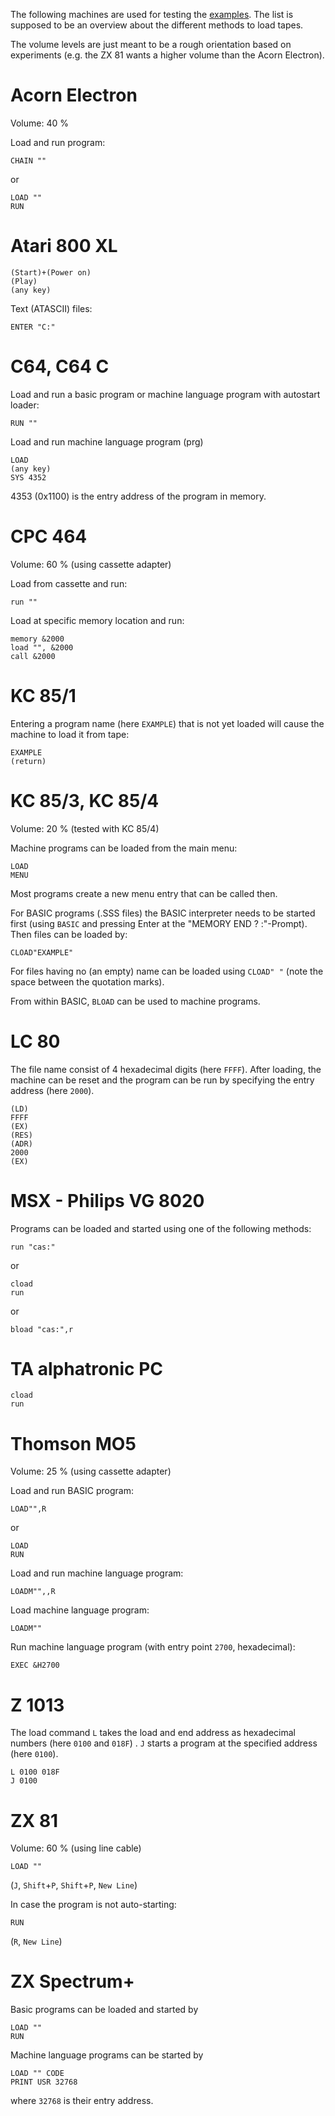 The following machines are used for testing the [examples](./retroload-examples/formats). The list is supposed to be an overview about the different methods to load tapes.

The volume levels are just meant to be a rough orientation based on experiments (e.g. the ZX 81 wants a higher volume than the Acorn Electron).

# Acorn Electron

Volume: 40 %

Load and run program:

    CHAIN ""

or

    LOAD ""
    RUN

# Atari 800 XL

    (Start)+(Power on)
    (Play)
    (any key)

Text (ATASCII) files:

    ENTER "C:"

# C64, C64 C

Load and run a basic program or machine language program with autostart loader:

    RUN ""

Load and run machine language program (prg)

    LOAD
    (any key)
    SYS 4352

4353 (0x1100) is the entry address of the program in memory.

# CPC 464

Volume: 60 % (using cassette adapter)

Load from cassette and run:

    run ""

Load at specific memory location and run:

    memory &2000
    load "", &2000
    call &2000

# KC 85/1

Entering a program name (here `EXAMPLE`) that is not yet loaded will cause the machine to load it from tape:

    EXAMPLE
    (return)

# KC 85/3, KC 85/4

Volume: 20 % (tested with KC 85/4)

Machine programs can be loaded from the main menu:

    LOAD
    MENU

Most programs create a new menu entry that can be called then.

For BASIC programs (.SSS files) the BASIC interpreter needs to be started first (using `BASIC` and pressing Enter at the "MEMORY END ? :"-Prompt). Then files can be loaded by:

    CLOAD"EXAMPLE"

For files having no (an empty) name can be loaded using `CLOAD" "` (note the space between the quotation marks).

From within BASIC, `BLOAD` can be used to machine programs.

# LC 80

The file name consist of 4 hexadecimal digits (here `FFFF`). After loading, the machine can be reset and the program can be run by specifying the entry address (here `2000`).

    (LD)
    FFFF
    (EX)
    (RES)
    (ADR)
    2000
    (EX)

# MSX - Philips VG 8020

Programs can be loaded and started using one of the following methods:

    run "cas:"

or

    cload
    run

or

    bload "cas:",r

# TA alphatronic PC

    cload
    run

# Thomson MO5

Volume: 25 % (using cassette adapter)

Load and run BASIC program:

    LOAD"",R

or

    LOAD
    RUN

Load and run machine language program:

    LOADM"",,R

Load machine language program:

    LOADM""

Run machine language program (with entry point `2700`, hexadecimal):

    EXEC &H2700

# Z 1013

The load command `L` takes the load and end address as hexadecimal numbers (here `0100` and `018F`) . `J` starts a program at the specified address (here `0100`).

    L 0100 018F
    J 0100

# ZX 81

Volume: 60 % (using line cable)

    LOAD ""

(`J`, `Shift`+`P`, `Shift`+`P`, `New Line`)

In case the program is not auto-starting:

    RUN

(`R`, `New Line`)

# ZX Spectrum+

Basic programs can be loaded and started by

    LOAD ""
    RUN

Machine language programs can be started by

    LOAD "" CODE
    PRINT USR 32768

where `32768` is their entry address.


